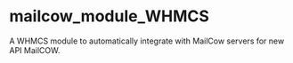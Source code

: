 # mailcow_module_WHMCS
A WHMCS module to automatically integrate with MailCow servers for new API MailCOW. 
